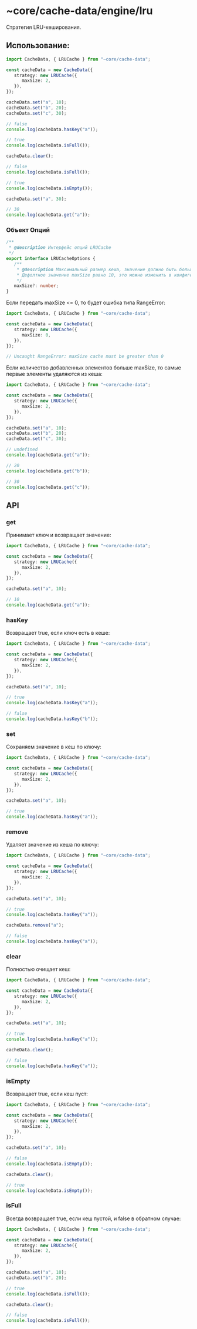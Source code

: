 # ~core/cache-data/engine/lru

Стратегия LRU-кеширования.

## Использование:

```typescript
import CacheData, { LRUCache } from "~core/cache-data";

const cacheData = new CacheData({
   strategy: new LRUCache({
      maxSize: 2,
   }),
});

cacheData.set("a", 10);
cacheData.set("b", 20);
cacheData.set("c", 30);

// false
console.log(cacheData.hasKey("a"));

// true
console.log(cacheData.isFull());

cacheData.clear();

// false
console.log(cacheData.isFull());

// true
console.log(cacheData.isEmpty());

cacheData.set("a", 30);

// 30
console.log(cacheData.get("a"));
```

### Объект Опций

```typescript
/**
 * @description Интерфейс опций LRUCache
 */
export interface LRUCacheOptions {
   /**
    * @description Максимальный размер кеша, значение должно быть больше 0.
    * Дефолтное значение maxSize равно 10, это можно изменить в конфиге.
    */
   maxSize?: number;
}
```

Если передать maxSize <= 0, то будет ошибка типа RangeError:

```typescript
import CacheData, { LRUCache } from "~core/cache-data";

const cacheData = new CacheData({
   strategy: new LRUCache({
      maxSize: 0,
   }),
});

// Uncaught RangeError: maxSize cache must be greater than 0
```

Если количество добавленных элементов больше maxSize, то самые первые элементы удаляются из кеша:

```typescript
import CacheData, { LRUCache } from "~core/cache-data";

const cacheData = new CacheData({
   strategy: new LRUCache({
      maxSize: 2,
   }),
});

cacheData.set("a", 10);
cacheData.set("b", 20);
cacheData.set("c", 30);

// undefined
console.log(cacheData.get("a"));

// 20
console.log(cacheData.get("b"));

// 30
console.log(cacheData.get("c"));
```

## API

### get

Принимает ключ и возвращает значение:

```typescript
import CacheData, { LRUCache } from "~core/cache-data";

const cacheData = new CacheData({
   strategy: new LRUCache({
      maxSize: 2,
   }),
});

cacheData.set("a", 10);

// 10
console.log(cacheData.get("a"));
```

### hasKey

Возвращает true, если ключ есть в кеше:

```typescript
import CacheData, { LRUCache } from "~core/cache-data";

const cacheData = new CacheData({
   strategy: new LRUCache({
      maxSize: 2,
   }),
});

cacheData.set("a", 10);

// true
console.log(cacheData.hasKey("a"));

// false
console.log(cacheData.hasKey("b"));
```

### set

Сохраняем значение в кеш по ключу:

```typescript
import CacheData, { LRUCache } from "~core/cache-data";

const cacheData = new CacheData({
   strategy: new LRUCache({
      maxSize: 2,
   }),
});

cacheData.set("a", 10);

// true
console.log(cacheData.hasKey("a"));
```

### remove

Удаляет значение из кеша по ключу:

```typescript
import CacheData, { LRUCache } from "~core/cache-data";

const cacheData = new CacheData({
   strategy: new LRUCache({
      maxSize: 2,
   }),
});

cacheData.set("a", 10);

// true
console.log(cacheData.hasKey("a"));

cacheData.remove("a");

// false
console.log(cacheData.hasKey("a"));
```

### clear

Полностью очищает кеш:

```typescript
import CacheData, { LRUCache } from "~core/cache-data";

const cacheData = new CacheData({
   strategy: new LRUCache({
      maxSize: 2,
   }),
});

cacheData.set("a", 10);

// true
console.log(cacheData.hasKey("a"));

cacheData.clear();

// false
console.log(cacheData.hasKey("a"));
```

### isEmpty

Возвращает true, если кеш пуст:

```typescript
import CacheData, { LRUCache } from "~core/cache-data";

const cacheData = new CacheData({
   strategy: new LRUCache({
      maxSize: 2,
   }),
});

cacheData.set("a", 10);

// false
console.log(cacheData.isEmpty());

cacheData.clear();

// true
console.log(cacheData.isEmpty());
```

### isFull

Всегда возвращает true, если кеш пустой, и false в обратном случае:

```typescript
import CacheData, { LRUCache } from "~core/cache-data";

const cacheData = new CacheData({
   strategy: new LRUCache({
      maxSize: 2,
   }),
});

cacheData.set("a", 10);
cacheData.set("b", 20);

// true
console.log(cacheData.isFull());

cacheData.clear();

// false
console.log(cacheData.isFull());
```

